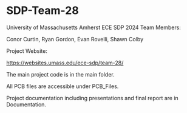 # SDP-Team-28
University of Massachusetts Amherst
ECE SDP 2024
Team Members:

Conor Curtin, Ryan Gordon, Evan Rovelli, Shawn Colby

Project Website:

https://websites.umass.edu/ece-sdp/team-28/ 

The main project code is in the main folder.

All PCB files are accessible under PCB_Files.

Project documentation including presentations and final report are in Documentation.


